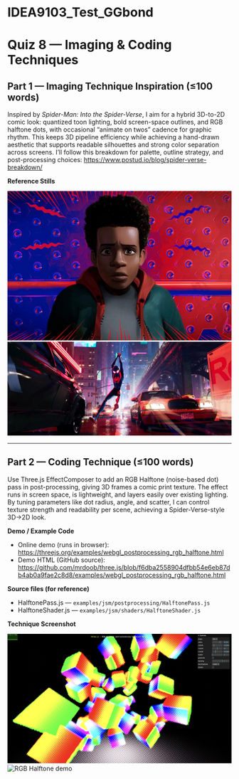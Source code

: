 # IDEA9103_Test_GGbond

# Quiz 8 — Imaging & Coding Techniques

## Part 1 — Imaging Technique Inspiration (≤100 words)
Inspired by *Spider-Man: Into the Spider-Verse*, I aim for a hybrid 3D-to-2D comic look: quantized toon lighting, bold screen-space outlines, and RGB halftone dots, with occasional “animate on twos” cadence for graphic rhythm. This keeps 3D pipeline efficiency while achieving a hand-drawn aesthetic that supports readable silhouettes and strong color separation across screens. I’ll follow this breakdown for palette, outline strategy, and post-processing choices: https://www.postud.io/blog/spider-verse-breakdown/

**Reference Stills**

![Spider-Verse style — ref 1](images/spiderverse_ref_1.jpg)
![Spider-Verse style — ref 2](images/spiderverse_ref_2.jpg)

---

## Part 2 — Coding Technique (≤100 words)
Use Three.js EffectComposer to add an RGB Halftone (noise-based dot) pass in post-processing, giving 3D frames a comic print texture. The effect runs in screen space, is lightweight, and layers easily over existing lighting. By tuning parameters like dot radius, angle, and scatter, I can control texture strength and readability per scene, achieving a Spider-Verse-style 3D→2D look.

**Demo / Example Code**
- Online demo (runs in browser):  
  https://threejs.org/examples/webgl_postprocessing_rgb_halftone.html
- Demo HTML (GitHub source):  
  https://github.com/mrdoob/three.js/blob/f6dba2558904dfbb54e6eb87db4ab0a9fae2c8d8/examples/webgl_postprocessing_rgb_halftone.html


**Source files (for reference)**
- HalftonePass.js — `examples/jsm/postprocessing/HalftonePass.js`  
- HalftoneShader.js — `examples/jsm/shaders/HalftoneShader.js`

**Technique Screenshot**

![RGB Halftone demo](images/tech_demo1.jpg)
![RGB Halftone demo](images/tech_demo2.jpg)

